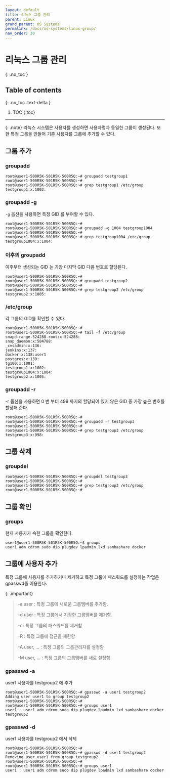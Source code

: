 ```yaml
---
layout: default
title: 리눅스 그룹 관리
parent: Linux
grand_parent: OS Systems
permalink: /docs/os-systems/linux-group/
nav_order: 30
---
```


# 리눅스 그룹 관리
{: .no_toc }

## Table of contents
{: .no_toc .text-delta }

1. TOC
{:toc}


---

{: .note}
리눅스 시스템은 사용자를 생성하면 사용자명과 동일한 그룹이 생성된다. 또한 특정 그룹을 만들어 기존 사용자를 그룹에 추가할 수 있다.



## 그룹 추가 


### groupadd

```
root@user1-500R5K-501R5K-500R5Q:~# groupadd testgroup1
root@user1-500R5K-501R5K-500R5Q:~# 
root@user1-500R5K-501R5K-500R5Q:~# grep testgroup1 /etc/group
testgroup1:x:1002:
```

### groupadd -g
`-g` 옵션을 사용하면 특정 GID 를 부여할 수 있다.

```
root@user1-500R5K-501R5K-500R5Q:~# 
root@user1-500R5K-501R5K-500R5Q:~# groupadd -g 1004 testgroup1004
root@user1-500R5K-501R5K-500R5Q:~# 
root@user1-500R5K-501R5K-500R5Q:~# grep testgroup1004 /etc/group
testgroup1004:x:1004:
```

### 이후의 groupadd

이후부터 생성되는 GID 는 가장 마지막 GID 다음 번호로 할당된다.

```
root@user1-500R5K-501R5K-500R5Q:~# 
root@user1-500R5K-501R5K-500R5Q:~# groupadd testgroup2
root@user1-500R5K-501R5K-500R5Q:~# 
root@user1-500R5K-501R5K-500R5Q:~# grep testgroup2 /etc/group
testgroup2:x:1005:
```

### /etc/group
각 그룹의 GID를 확인할 수 있다.

```
root@user1-500R5K-501R5K-500R5Q:~# 
root@user1-500R5K-501R5K-500R5Q:~# tail -f /etc/group
snapd-range-524288-root:x:524288:
snap_daemon:x:584788:
_cvsadmin:x:136:
jenkins:x:137:
docker:x:138:user1
postgres:x:139:
tg100:x:1001:
testgroup1:x:1002:
testgroup1004:x:1004:
testgroup2:x:1005:

```

### groupadd -r 

-r 옵션을 사용하면 0 번 부터 499 까지의 할당되어 있지 않은 GID 중 가장 높은 번호를 할당해 준다. 

```
root@user1-500R5K-501R5K-500R5Q:~# 
root@user1-500R5K-501R5K-500R5Q:~# groupadd -r testgroup3
root@user1-500R5K-501R5K-500R5Q:~# 
root@user1-500R5K-501R5K-500R5Q:~# grep testgroup3 /etc/group
testgroup3:x:998:
```

## 그룹 삭제

### groupdel

```
root@user1-500R5K-501R5K-500R5Q:~# groupdel testgroup3
root@user1-500R5K-501R5K-500R5Q:~# 
root@user1-500R5K-501R5K-500R5Q:~# grep testgroup3 /etc/group
root@user1-500R5K-501R5K-500R5Q:~# 
```

## 그룹 확인 

### groups

현재 사용자가 속한 그룹을 확인한다.

```
user1@user1-500R5K-501R5K-500R5Q:~$ groups
user1 adm cdrom sudo dip plugdev lpadmin lxd sambashare docker
```


## 그룹에 사용자 추가
 
특정 그룹에 사용자를 추가하거나 제거하고 특정 그룹에 패스워드를 설정하는 작업은 gpasswd를 이용한다. 

{: .important}
>
> -a user : 특정 그룹에 새로운 그룹멤버를 추가함.
>
> -d user : 특정 그룹에서 지정한 그룹멤버를 제거함.
>
> -r  : 특정 그룹의 패스워드를 제거함
>
> -R : 특정 그룹에 접근을 제한함
>
> -A user, ...  : 특정 그룹의 그룹관리자를 설정함
>
> -M user, ...  : 특정 그룹의 그룹멤버를 새로 설정함.
 

### gpasswd -a

user1 사용자를 testgroup2 에 추가

```
root@user1-500R5K-501R5K-500R5Q:~# gpasswd -a user1 testgroup2
Adding user user1 to group testgroup2
root@user1-500R5K-501R5K-500R5Q:~# 
root@user1-500R5K-501R5K-500R5Q:~# groups user1
user1 : user1 adm cdrom sudo dip plugdev lpadmin lxd sambashare docker testgroup2
```
### gpasswd -d

user1 사용자를 testgroup2 에서 삭제

```
root@user1-500R5K-501R5K-500R5Q:~# 
root@user1-500R5K-501R5K-500R5Q:~# gpasswd -d user1 testgroup2
Removing user user1 from group testgroup2
root@user1-500R5K-501R5K-500R5Q:~# 
root@user1-500R5K-501R5K-500R5Q:~# groups user1
user1 : user1 adm cdrom sudo dip plugdev lpadmin lxd sambashare docker
```



